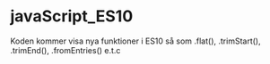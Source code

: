 # javaScript_ES10
Koden kommer visa nya funktioner i ES10 så som .flat(), .trimStart(), .trimEnd(), .fromEntries() e.t.c
